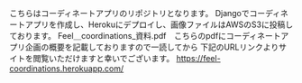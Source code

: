 こちらはコーディネートアプリのリポジトリとなります。
Djangoでコーディネートアプリを作成し、Herokuにデプロイし、画像ファイルはAWSのS3に投稿しております。
Feel＿coordinations_資料.pdf　こちらのpdfにコーディネートアプリ企画の概要を記載しておりますので一読してから
下記のURLリンクよりサイトを閲覧いただけますと幸いでございます。
https://feel-coordinations.herokuapp.com/
